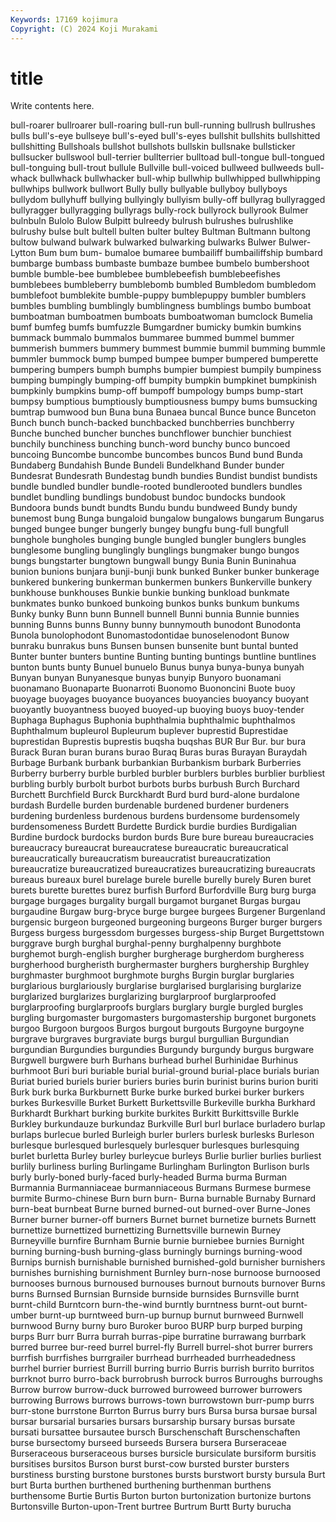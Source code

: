 ```yaml
---
Keywords: 17169 kojimura
Copyright: (C) 2024 Koji Murakami
---
```


# title

Write contents here.



 bull-roarer bullroarer
bull-roaring bull-run bull-running bullrush bullrushes bulls bull's-eye bullseye bull's-eyed bull's-eyes
bullshit bullshits bullshitted bullshitting Bullshoals bullshot bullshots bullskin bullsnake bullsticker
bullsucker bullswool bull-terrier bullterrier bulltoad bull-tongue bull-tongued bull-tonguing bull-trout bullule
Bullville bull-voiced bullweed bullweeds bull-whack bullwhack bullwhacker bull-whip bullwhip bullwhipped
bullwhipping bullwhips bullwork bullwort Bully bully bullyable bullyboy bullyboys bullydom
bullyhuff bullying bullyingly bullyism bully-off bullyrag bullyragged bullyragger bullyragging bullyrags
bully-rock bullyrock bullyrook Bulmer bulnbuln Bulolo Bulow Bulpitt bulreedy bulrush
bulrushes bulrushlike bulrushy bulse bult bultell bulten bulter bultey Bultman
Bultmann bultong bultow bulwand bulwark bulwarked bulwarking bulwarks Bulwer Bulwer-Lytton
Bum bum bum- bumaloe bumaree bumbailiff bumbailiffship bumbard bumbarge bumbass
bumbaste bumbaze bumbee bumbelo bumbershoot bumble bumble-bee bumblebee bumblebeefish bumblebeefishes
bumblebees bumbleberry bumblebomb bumbled Bumbledom bumbledom bumblefoot bumblekite bumble-puppy bumblepuppy
bumbler bumblers bumbles bumbling bumblingly bumblingness bumblings bumbo bumboat bumboatman
bumboatmen bumboats bumboatwoman bumclock Bumelia bumf bumfeg bumfs bumfuzzle Bumgardner
bumicky bumkin bumkins bummack bummalo bummalos bummaree bummed bummel bummer
bummerish bummers bummery bummest bummie bummil bumming bummle bummler bummock
bump bumped bumpee bumper bumpered bumperette bumpering bumpers bumph bumphs
bumpier bumpiest bumpily bumpiness bumping bumpingly bumping-off bumpity bumpkin bumpkinet
bumpkinish bumpkinly bumpkins bump-off bumpoff bumpology bumps bump-start bumpsy bumptious
bumptiously bumptiousness bumpy bums bumsucking bumtrap bumwood bun Buna buna
Bunaea buncal Bunce bunce Bunceton Bunch bunch bunch-backed bunchbacked bunchberries
bunchberry Bunche bunched buncher bunches bunchflower bunchier bunchiest bunchily bunchiness
bunching bunch-word bunchy bunco buncoed buncoing Buncombe buncombe buncombes buncos
Bund bund Bunda Bundaberg Bundahish Bunde Bundeli Bundelkhand Bunder bunder
Bundesrat Bundesrath Bundestag bundh bundies Bundist bundist bundists bundle bundled
bundler bundle-rooted bundlerooted bundlers bundles bundlet bundling bundlings bundobust bundoc
bundocks bundook Bundoora bunds bundt bundts Bundu bundu bundweed Bundy
bundy bunemost bung Bunga bungaloid bungalow bungalows bungarum Bungarus bunged
bungee bunger bungerly bungey bungfu bung-full bungfull bunghole bungholes bunging
bungle bungled bungler bunglers bungles bunglesome bungling bunglingly bunglings bungmaker
bungo bungos bungs bungstarter bungtown bungwall bungy Bunia Bunin Buninahua
bunion bunions bunjara bunji-bunji bunk bunked Bunker bunker bunkerage bunkered
bunkering bunkerman bunkermen bunkers Bunkerville bunkery bunkhouse bunkhouses Bunkie bunkie
bunking bunkload bunkmate bunkmates bunko bunkoed bunkoing bunkos bunks bunkum
bunkums Bunky bunky Bunn bunn Bunnell bunnell Bunni bunnia Bunnie
bunnies bunning Bunns bunns Bunny bunny bunnymouth bunodont Bunodonta Bunola
bunolophodont Bunomastodontidae bunoselenodont Bunow bunraku bunrakus buns Bunsen bunsen bunsenite
bunt buntal bunted Bunter bunter bunters buntine Bunting bunting buntings
buntline buntlines bunton bunts bunty Bunuel bunuelo Bunus bunya bunya-bunya
bunyah Bunyan bunyan Bunyanesque bunyas bunyip Bunyoro buonamani buonamano Buonaparte
Buonarroti Buonomo Buononcini Buote buoy buoyage buoyages buoyance buoyances buoyancies
buoyancy buoyant buoyantly buoyantness buoyed buoyed-up buoying buoys buoy-tender Buphaga
Buphagus Buphonia buphthalmia buphthalmic buphthalmos Buphthalmum bupleurol Bupleurum buplever buprestid
Buprestidae buprestidan Buprestis buprestis buqsha buqshas BUR Bur Bur. bur
bura Burack Buran buran burans burao Buraq Buras buras Burayan
Buraydah Burbage Burbank burbank burbankian Burbankism burbark Burberries Burberry burberry
burble burbled burbler burblers burbles burblier burbliest burbling burbly burbolt
burbot burbots burbs burbush Burch Burchard Burchett Burchfield Burck Burckhardt
Burd burd burd-alone burdalone burdash Burdelle burden burdenable burdened burdener
burdeners burdening burdenless burdenous burdens burdensome burdensomely burdensomeness Burdett Burdette
Burdick burdie burdies Burdigalian Burdine burdock burdocks burdon burds Bure
bure bureau bureaucracies bureaucracy bureaucrat bureaucratese bureaucratic bureaucratical bureaucratically bureaucratism
bureaucratist bureaucratization bureaucratize bureaucratized bureaucratizes bureaucratizing bureaucrats bureaus bureaux burel
burelage burele burelle burelly burely Buren buret burets burette burettes
burez burfish Burford Burfordville Burg burg burga burgage burgages burgality
burgall burgamot burganet Burgas burgau burgaudine Burgaw burg-bryce burge burgee
burgees Burgener Burgenland burgensic burgeon burgeoned burgeoning burgeons Burger burger
burgers Burgess burgess burgessdom burgesses burgess-ship Burget Burgettstown burggrave burgh
burghal burghal-penny burghalpenny burghbote burghemot burgh-english burgher burgherage burgherdom burgheress
burgherhood burgheristh burghermaster burghers burghership Burghley burghmaster burghmoot burghmote burghs
Burgin burglar burglaries burglarious burglariously burglarise burglarised burglarising burglarize burglarized
burglarizes burglarizing burglarproof burglarproofed burglarproofing burglarproofs burglars burglary burgle burgled
burgles burgling burgomaster burgomasters burgomastership burgonet burgonets burgoo Burgoon burgoos
Burgos burgout burgouts Burgoyne burgoyne burgrave burgraves burgraviate burgs burgul
burgullian Burgundian burgundian Burgundies burgundies Burgundy burgundy burgus burgware Burgwell
burgwere burh Burhans burhead burhel Burhinidae Burhinus burhmoot Buri buri
buriable burial burial-ground burial-place burials burian Buriat buried buriels burier
buriers buries burin burinist burins burion buriti Burk burk burka
Burkburnett Burke burke burked burkei burker burkers burkes Burkesville Burket
Burkett Burkettsville Burkeville burkha Burkhard Burkhardt Burkhart burking burkite burkites
Burkitt Burkittsville Burkle Burkley burkundauze burkundaz Burkville Burl burl burlace
burladero burlap burlaps burlecue burled Burleigh burler burlers burlesk burlesks
Burleson burlesque burlesqued burlesquely burlesquer burlesques burlesquing burlet burletta Burley
burley burleycue burleys Burlie burlier burlies burliest burlily burliness burling
Burlingame Burlingham Burlington Burlison burls burly burly-boned burly-faced burly-headed Burma
burma Burman Burmannia Burmanniaceae burmanniaceous Burmans Burmese burmese burmite Burmo-chinese
Burn burn burn- Burna burnable Burnaby Burnard burn-beat burnbeat Burne
burned burned-out burned-over Burne-Jones Burner burner burner-off burners Burnet burnet
burnetize burnets Burnett burnettize burnettized burnettizing Burnettsville burnewin Burney Burneyville
burnfire Burnham Burnie burnie burniebee burnies Burnight burning burning-bush burning-glass
burningly burnings burning-wood Burnips burnish burnishable burnished burnished-gold burnisher burnishers
burnishes burnishing burnishment Burnley burn-nose burnoose burnoosed burnooses burnous burnoused
burnouses burnout burnouts burnover Burns burns Burnsed Burnsian Burnside burnside
burnsides Burnsville burnt burnt-child Burntcorn burn-the-wind burntly burntness burnt-out burnt-umber
burnt-up burntweed burn-up burnup burnut burnweed Burnwell burnwood Burny burny
buro Buroker buroo BURP burp burped burping burps Burr burr
Burra burrah burras-pipe burratine burrawang burrbark burred burree bur-reed burrel
burrel-fly Burrell burrel-shot burrer burrers burrfish burrfishes burrgrailer burrhead burrheaded
burrheadedness burrhel burrier burriest Burrill burring burrio Burris burrish burrito
burritos burrknot burro burro-back burrobrush burrock burros Burroughs burroughs Burrow
burrow burrow-duck burrowed burroweed burrower burrowers burrowing Burrows burrows burrows-town
burrowstown burr-pump burrs burr-stone burrstone Burrton Burrus burry burs Bursa
bursa bursae bursal bursar bursarial bursaries bursars bursarship bursary bursas
bursate bursati bursattee bursautee bursch Burschenschaft Burschenschaften burse bursectomy burseed
burseeds Bursera bursera Burseraceae Burseraceous burseraceous burses bursicle bursiculate bursiform
bursitis bursitises bursitos Burson burst burst-cow bursted burster bursters burstiness
bursting burstone burstones bursts burstwort bursty bursula Burt burt Burta
burthen burthened burthening burthenman burthens burthensome Burtie Burtis Burton burton
burtonization burtonize burtons Burtonsville Burton-upon-Trent burtree Burtrum Burtt Burty burucha
